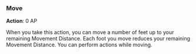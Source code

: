 ### Move
**Action**: 0 AP

When you take this action, you can move a number of feet up to your remaining Movement Distance. Each foot you move reduces your remaining Movement Distance. You can perform actions while moving.